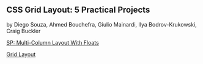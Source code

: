 
## CSS Grid Layout: 5 Practical Projects 
by Diego Souza, Ahmed Bouchefra, Giulio Mainardi, Ilya Bodrov-Krukowski, Craig Buckler


[SP: Multi-Column Layout With Floats](https://codepen.io/SitePoint/pen/oMRjda/) 

[Grid Layout](https://codepen.io/SitePoint/pen/JBqgGm/)
